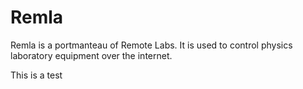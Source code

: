 # Remla

Remla is a portmanteau of Remote Labs. It is used to control physics laboratory equipment over the internet.

This is a test